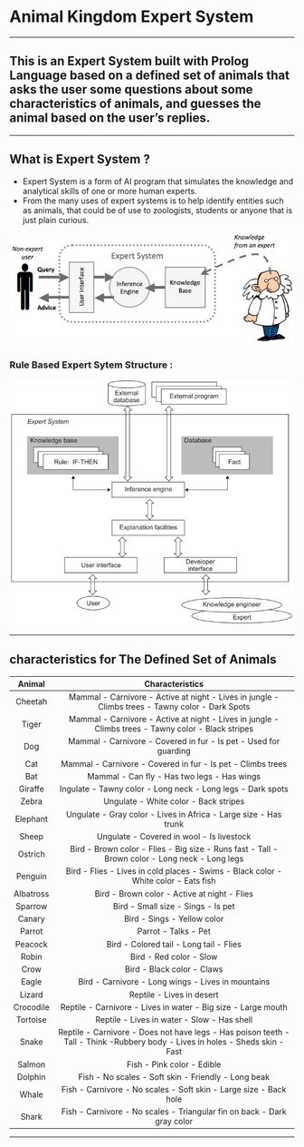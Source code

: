 # Animal Kingdom Expert System
---
## This is an Expert System built with Prolog Language based on a defined set of animals that asks the user some questions about some characteristics of animals, and guesses the animal based on the user’s replies.
---
## What is Expert System ?
* Expert System is a form of AI program that simulates the knowledge and analytical skills of one or more human experts.
* From the many uses of expert systems is to help identify entities such as animals, that could be of use to zoologists, students or anyone that is just plain curious.

![Expert Sytem Image](https://github.com/AbraamSameh/Animal-Kingdom-Expert-System/blob/master/Images/Expert_Sytem.png?raw=true "Expert System Image")

### Rule Based Expert Sytem Structure :

![Rule Based Expert Sytem Structure Image](https://github.com/AbraamSameh/Animal-Kingdom-Expert-System/blob/master/Images/Rule_Based.png?raw=true "Rule Based Expert Sytem Structure Image")
___
## characteristics for The Defined Set of Animals

| Animal          | Characteristics |
| :-------------: | :-------------: |
| Cheetah         | Mammal - Carnivore - Active at night - Lives in jungle - Climbs trees - Tawny color - Dark Spots                  |
| Tiger           | Mammal - Carnivore - Active at night - Lives in jungle - Climbs trees - Tawny color - Black stripes               |
| Dog             | Mammal - Carnivore - Covered in fur - Is pet - Used for guarding |
| Cat             | Mammal - Carnivore - Covered in fur - Is pet - Climbs trees      |
| Bat             | Mammal - Can fly - Has two legs - Has wings                      |
| Giraffe         | Ingulate - Tawny color - Long neck - Long legs - Dark spots      |
| Zebra           | Ungulate - White color - Back stripes                            |
| Elephant        | Ungulate - Gray color - Lives in Africa - Large size - Has trunk |
| Sheep           | Ungulate - Covered in wool - Is livestock                        |
| Ostrich         | Bird - Brown color - Flies - Big size - Runs fast - Tall - Brown color - Long neck - Long legs                   |
| Penguin         | Bird - Flies - Lives in cold places - Swims - Black color - White color - Eats fish                          |
| Albatross       | Bird - Brown color - Active at night - Flies                     |
| Sparrow         | Bird - Small size - Sings - Is pet                               |
| Canary          | Bird - Sings - Yellow color                                      |
| Parrot          | Parrot - Talks - Pet                                             |
| Peacock         | Bird - Colored tail - Long tail - Flies                          |
| Robin           | Bird - Red color - Slow                                          |
| Crow            | Bird - Black color - Claws                                       |
| Eagle           | Bird - Carnivore - Long wings - Lives in mountains               |
| Lizard          | Reptile - Lives in desert                                        |
| Crocodile       | Reptile - Carnivore - Lives in water - Big size - Large mouth    |
| Tortoise        | Reptile - Lives in water - Slow - Has shell                      |
| Snake           | Reptile - Carnivore - Does not have legs - Has poison teeth - Tall - Think -Rubbery body - Lives in holes - Sheds skin - Fast                                    |
| Salmon	      | Fish - Pink color - Edible                                       |
| Dolphin	      |	Fish - No scales - Soft skin - Friendly - Long beak              |
| Whale	          |	Fish - Carnivore - No scales - Soft skin - Large size - Back hole|
| Shark	          | Fish - Carnivore - No scales - Triangular fin on back - Dark gray color |
___



















